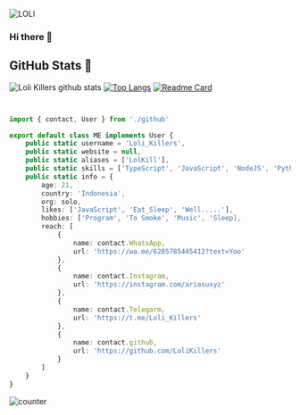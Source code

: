![LOLI](https://avatars.githubusercontent.com/u/80396688?s=96&v=4)
### Hi there 👋


## GitHub Stats 🌟

![Loli Killers github stats](https://github-readme-stats.vercel.app/api?username=LoliKillers&theme=chartreuse-dark&count_private=true&show_icons=true&cache_seconds=1800)
[![Top Langs](https://github-readme-stats.vercel.app/api/top-langs/?username=LoliKillers&theme=chartreuse-dark&layout=compact)](https://github.com/LoliKillers/LoliKillers)
[![Readme Card](https://github-readme-stats.vercel.app/api/pin/?username=LoliKillers&repo=xyzapi&theme=blue-green)](https://github.com/LoliKillers/LoliKillers)

```TypeScript


import { contact, User } from './github'

export default class ME implements User {
    public static username = 'Loli_Killers',
    public static website = null,
    public static aliases = ['LolKill'],
    public static skills = ['TypeScript', 'JavaScript', 'NodeJS', 'Python', 'HTML', 'css', 'ruby', 'php']
    public static info = {
        age: 21,
        country: 'Indonesia',
        org: solo,
        likes: ['JavaScript', 'Eat_Sleep', 'Well.....'],
        hobbies: ['Program', 'To Smoke', 'Music', 'Sleep],
        reach: [
            {
                name: contact.WhatsApp,
                url: 'https://wa.me/6285785445412?text=Yoo'
            },
            {
                name: contact.Instagram,
                url: 'https://instagram.com/ariasuxyz'
            },
            {
                name: contact.Telegarm,
                url: 'https://t.me/Loli_Killers'
            },
            {
                name: contact.github,
                url: 'https://github.com/LoliKillers'
            }
        ]
    }
}

```

![counter](https://komarev.com/ghpvc/?username=LoliKillers&style=flat-square)
